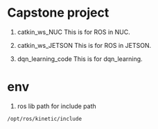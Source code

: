 # Capstone project

1. catkin_ws_NUC
This is for ROS in NUC.

2. catkin_ws_JETSON
This is for ROS in JETSON.

3. dqn_learning_code
This is for dqn_learning.

# env

1. ros lib path for include path

```
/opt/ros/kinetic/include
```
